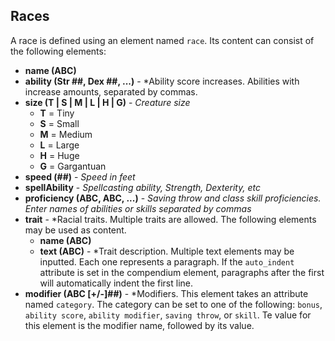 Races
---
A race is defined using an element named ```race```. Its content can consist of the following elements:
* **name (ABC)**
* **ability (Str ##, Dex ##, ...)** - *Ability score increases. Abilities with increase amounts, separated by commas.
* **size (T | S | M | L | H | G)** - *Creature size*
  * **T** = Tiny
  * **S** = Small
  * **M** = Medium
  * **L** = Large
  * **H** = Huge
  * **G** = Gargantuan
* **speed (##)** - *Speed in feet*
* **spellAbility** - *Spellcasting ability, Strength, Dexterity, etc*
* **proficiency (ABC, ABC, ...)** - *Saving throw and class skill proficiencies. Enter names of abilities or skills separated by commas*
* **trait** - *Racial traits. Multiple traits are allowed. The following elements may be used as content.
  * **name (ABC)**
  * **text (ABC)** - *Trait description. Multiple text elements may be inputted. Each one represents a paragraph. If the ```auto_indent``` attribute is set in the compendium element, paragraphs after the first will automatically indent the first line.
* **modifier (ABC [+/-]##)** - *Modifiers. This element takes an attribute named ```category```. The category can be set to one of the following: ```bonus```, ```ability score```, ```ability modifier```,  ```saving throw```, or ```skill```. Te value for this element is the modifier name, followed by its value.
